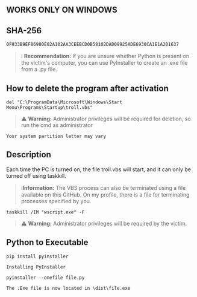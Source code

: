 ## WORKS ONLY ON WINDOWS

## SHA-256
```
0F933B9EF86980E02A102AA3CEEBCD0B58102DAD09925ADE6930CA1E1A201637
```
> ℹ️ **Recommendation:**
> If you are unsure whether Python is present on the victim's computer, you can use PyInstaller to create an .exe file from a .py file.

## How to delete the program after activation
```
del "C:\ProgramData\Microsoft\Windows\Start Menu\Programs\Startup\troll.vbs"
```
> ⚠️ **Warning:**
> Administrator privileges will be required for deletion, so run the cmd as administrator
> 
`Your system partition letter may vary`

## Description
Each time the PC is turned on, the file troll.vbs will start, and it can only be turned off using taskkill.


> ℹ️**Information:**
> The VBS process can also be terminated using a file available on this GitHub. On my profile, there is a file for terminating processes specified by you.
```
taskkill /IM "wscript.exe" -F
```
> ⚠️ **Warning:**
> Administrator privileges will be required by the victim.

## Python to Executable

```
pip install pyinstaller
```
`Installing PyInstaller`
```
pyinstaller --onefile file.py
```
`The .Exe file is now located in \dist\file.exe`
